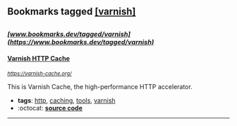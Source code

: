 ## Bookmarks tagged [[varnish]](https://www.bookmarks.dev/search?q=[varnish])

_<sup><sup>[www.bookmarks.dev/tagged/varnish](https://www.bookmarks.dev/tagged/varnish)</sup></sup>_
---
#### [Varnish HTTP Cache](https://varnish-cache.org/)
_<sup>https://varnish-cache.org/</sup>_


This is Varnish Cache, the high-performance HTTP accelerator.
* **tags**: [http](../tagged/http.md), [caching](../tagged/caching.md), [tools](../tagged/tools.md), [varnish](../tagged/varnish.md)
* :octocat: **[source code](https://github.com/varnishcache/varnish-cache)**
---

